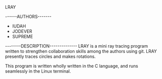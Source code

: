 LRAY

------AUTHORS-------
 - IUDAH
 - JODEVER
 - SUPREME

--------DESCRIPTION--------------
LRAY is a mini ray tracing program written to strengthen collaboration skills among the authors using git.
LRAY presently traces circles and makes rotations.

This program is written wholly written in the C language, and runs seamlessly in the Linux terminal.



